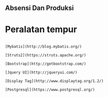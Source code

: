 ## Absensi Dan Produksi

# Peralatan tempur
```

[Mybatis](http://blog.mybatis.org/)

[Struts2](https://struts.apache.org/)

[Bootstrap](http://getbootstrap.com/)

[Jquery UI](http://jqueryui.com/)

[Display Tag](http://www.displaytag.org/1.2/)

[Postgresql](https://www.postgresql.org/)
```
